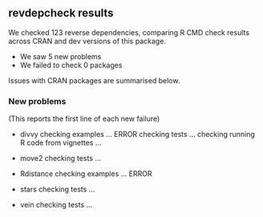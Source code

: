 ## revdepcheck results

We checked 123 reverse dependencies, comparing R CMD check results across CRAN and dev versions of this package.

 * We saw 5 new problems
 * We failed to check 0 packages

Issues with CRAN packages are summarised below.

### New problems
(This reports the first line of each new failure)

* divvy
  checking examples ... ERROR
  checking tests ...
  checking running R code from vignettes ...

* move2
  checking tests ...

* Rdistance
  checking examples ... ERROR

* stars
  checking tests ...

* vein
  checking tests ...

